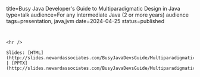 title=Busy Java Developer's Guide to Multiparadigmatic Design in Java
type=talk
audience=For any intermediate Java (2 or more years) audience
tags=presentation, java,jvm
date=2024-04-25
status=published
~~~~~~

    
<hr />

Slides: [HTML](http://slides.newardassociates.com/BusyJavaDevsGuide/MultiparadigmaticDesign.html) | [PPTX](http://slides.newardassociates.com/BusyJavaDevsGuide/MultiparadigmaticDesign.pptx)
